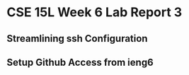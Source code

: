 # CSE 15L Week 6 Lab Report 3

## Streamlining ssh Configuration


## Setup Github Access from ieng6
